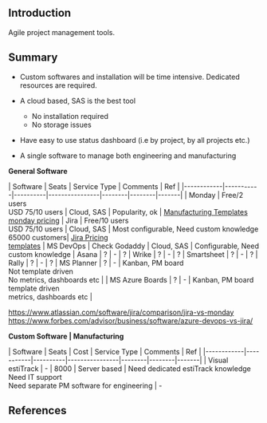 ## Introduction

Agile project management tools.

## Summary

- Custom softwares and installation will be time intensive. Dedicated resources are required.

- A cloud based, SAS is the best tool
    - No installation required
    - No storage issues
- Have easy to use status dashboard (i.e by project, by all projects etc.)
- A single software to manage both engineering and manufacturing

**General Software**

| Software  | Seats | Service Type | Comments | Ref | 
|------------|-----------|----------|----------------|--------|--------|-------|
| Monday | Free/2 users <br> USD 75/10 users | Cloud, SAS | Popularity, ok | [Manufacturing Templates](https://monday.com/templates/category/manufacturing) <br> [monday pricing](https://monday.com/pricing/)
| Jira | Free/10 users <br> USD 75/10 users |  Cloud, SAS | Most configurable, Need custom knowledge <br> 65000 customers| [Jira Pricing](https://www.atlassian.com/software/jira/pricing) <br> [templates](https://www.judsonlmoore.com/jira-task-templates)
| MS DevOps | Check Godaddy | Cloud, SAS | Configurable, Need custom knowledge
| Asana | ? | - | ?
| Wrike | ? |  - | ?
| Smartsheet |  ? | - | ?
| Rally | ? | - | ?
| MS Planner | ? | - | Kanban, PM board <br> Not template driven <br> No metrics, dashboards etc |
| MS Azure Boards | ? | - | Kanban, PM board <br> template driven <br> metrics, dashboards etc |

https://www.atlassian.com/software/jira/comparison/jira-vs-monday
https://www.forbes.com/advisor/business/software/azure-devops-vs-jira/

**Custom Software | Manufacturing**

| Software  | Seats | Cost | Service Type | Comments | Ref | 
|------------|-----------|----------|----------------|--------|--------|-------|
| Visual estiTrack | - | 8000 | Server based | Need dedicated estiTrack knowledge <br> Need IT support <br> Need separate PM software for engineering | -



## References

